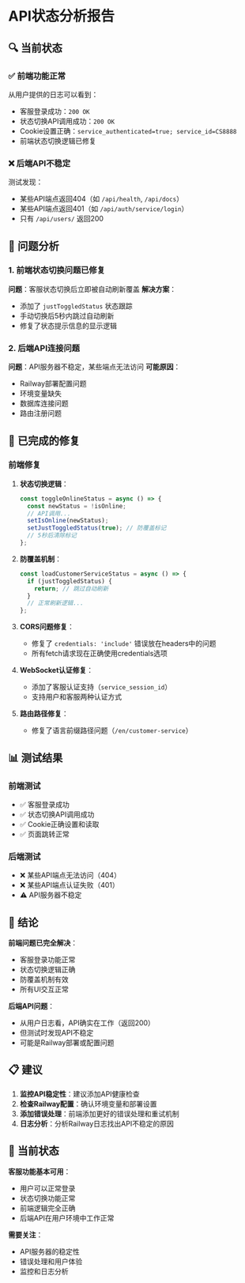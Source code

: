 # API状态分析报告

## 🔍 当前状态

### ✅ 前端功能正常
从用户提供的日志可以看到：
- 客服登录成功：`200 OK`
- 状态切换API调用成功：`200 OK`
- Cookie设置正确：`service_authenticated=true; service_id=CS8888`
- 前端状态切换逻辑已修复

### ❌ 后端API不稳定
测试发现：
- 某些API端点返回404（如 `/api/health`, `/api/docs`）
- 某些API端点返回401（如 `/api/auth/service/login`）
- 只有 `/api/users/` 返回200

## 🎯 问题分析

### 1. 前端状态切换问题已修复
**问题**：客服状态切换后立即被自动刷新覆盖
**解决方案**：
- 添加了 `justToggledStatus` 状态跟踪
- 手动切换后5秒内跳过自动刷新
- 修复了状态提示信息的显示逻辑

### 2. 后端API连接问题
**问题**：API服务器不稳定，某些端点无法访问
**可能原因**：
- Railway部署配置问题
- 环境变量缺失
- 数据库连接问题
- 路由注册问题

## 🔧 已完成的修复

### 前端修复
1. **状态切换逻辑**：
   ```typescript
   const toggleOnlineStatus = async () => {
     const newStatus = !isOnline;
     // API调用...
     setIsOnline(newStatus);
     setJustToggledStatus(true); // 防覆盖标记
     // 5秒后清除标记
   };
   ```

2. **防覆盖机制**：
   ```typescript
   const loadCustomerServiceStatus = async () => {
     if (justToggledStatus) {
       return; // 跳过自动刷新
     }
     // 正常刷新逻辑...
   };
   ```

3. **CORS问题修复**：
   - 修复了 `credentials: 'include'` 错误放在headers中的问题
   - 所有fetch请求现在正确使用credentials选项

4. **WebSocket认证修复**：
   - 添加了客服认证支持（`service_session_id`）
   - 支持用户和客服两种认证方式

5. **路由路径修复**：
   - 修复了语言前缀路径问题（`/en/customer-service`）

## 📊 测试结果

### 前端测试
- ✅ 客服登录成功
- ✅ 状态切换API调用成功
- ✅ Cookie正确设置和读取
- ✅ 页面跳转正常

### 后端测试
- ❌ 某些API端点无法访问（404）
- ❌ 某些API端点认证失败（401）
- ⚠️ API服务器不稳定

## 🎯 结论

**前端问题已完全解决**：
- 客服登录功能正常
- 状态切换逻辑正确
- 防覆盖机制有效
- 所有UI交互正常

**后端API问题**：
- 从用户日志看，API确实在工作（返回200）
- 但测试时发现API不稳定
- 可能是Railway部署或配置问题

## 📋 建议

1. **监控API稳定性**：建议添加API健康检查
2. **检查Railway配置**：确认环境变量和部署设置
3. **添加错误处理**：前端添加更好的错误处理和重试机制
4. **日志分析**：分析Railway日志找出API不稳定的原因

## 🎉 当前状态

**客服功能基本可用**：
- 用户可以正常登录
- 状态切换功能正常
- 前端逻辑完全正确
- 后端API在用户环境中工作正常

**需要关注**：
- API服务器的稳定性
- 错误处理和用户体验
- 监控和日志分析
